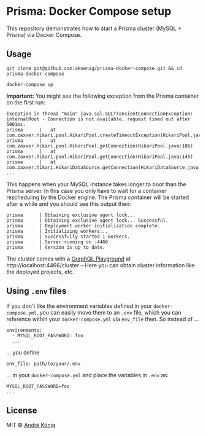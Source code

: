 # Prisma: Docker Compose setup

This repository demonstrates how to start a Prisma cluster (MySQL + Prisma) via Docker Compose.

## Usage

```
git clone git@github.com:akoenig/prisma-docker-compose.git && cd prisma-docker-compose

docker-compose up
```

**Important:** You might see the following exception from the Prisma container on the first run:

```
Exception in thread "main" java.sql.SQLTransientConnectionException: internalRoot - Connection is not available, request timed out after 5001ms.
prisma      | 	at com.zaxxer.hikari.pool.HikariPool.createTimeoutException(HikariPool.java:548)
prisma      | 	at com.zaxxer.hikari.pool.HikariPool.getConnection(HikariPool.java:186)
prisma      | 	at com.zaxxer.hikari.pool.HikariPool.getConnection(HikariPool.java:145)
prisma      | 	at com.zaxxer.hikari.HikariDataSource.getConnection(HikariDataSource.java:83)
...
```

This happens when your MySQL instance takes longer to boot than the Prisma server. In this case you only have to wait for a container rescheduling by the Docker engine. The Prisma container will be started after a while and you should see this output then:

```
prisma      | Obtaining exclusive agent lock...
prisma      | Obtaining exclusive agent lock... Successful.
prisma      | Deployment worker initialization complete.
prisma      | Initializing workers...
prisma      | Successfully started 1 workers.
prisma      | Server running on :4466
prisma      | Version is up to date.
```

The cluster comes with a [GraphQL Playground](https://github.com/graphcool/graphql-playground) at http://localhost:4466/cluster – Here you can obtain cluster information like the deployed projects, etc.

## Using `.env` files

If you don't like the environment variables defined in your `docker-compose.yml`, you can easily move them to an `.env` file, which you can reference within your `docker-compose.yml` via `env_file` then. So instead of ...

```
environments:
  - MYSQL_ROOT_PASSWORD: foo
  ...
```

... you define

```
env_file: path/to/your/.env
```

... in your `docker-compose.yml` and place the variables in `.env` as:

```
MYSQL_ROOT_PASSWORD=foo
...
```

## License

MIT © [André König](https://andrekoenig.de)
